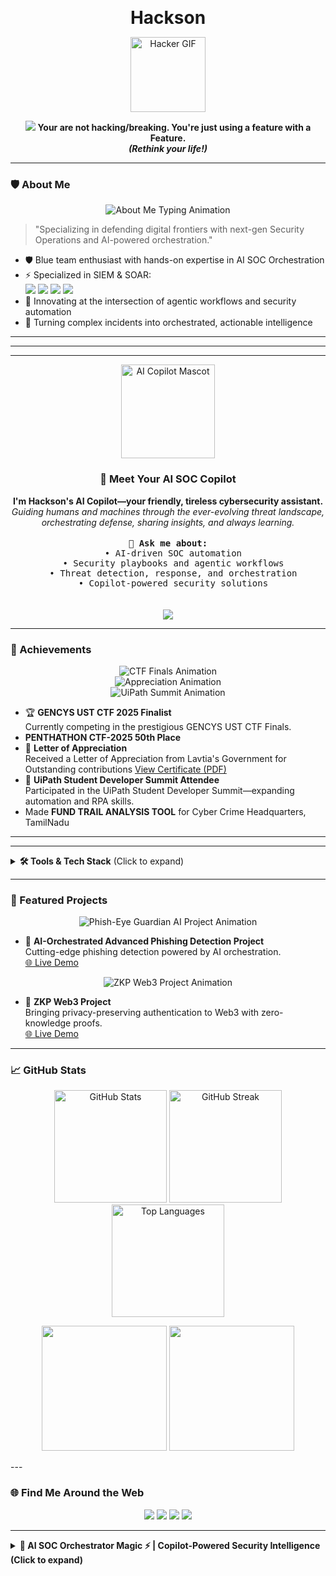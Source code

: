 <p align="center">
  <b style="font-size:2em;">Hackson</b>
</p>
<p align="center">
  <img src="https://media.giphy.com/media/ZVik7pBtu9dNS/giphy.gif" width="120" alt="Hacker GIF"/>
</p>
<p align="center">
  <img src="https://readme-typing-svg.demolab.com?font=Fira+Code&duration=4000&pause=1000&color=36BCF7&width=435&lines=Hey%2C+I%27m+Karthik+Raja+%F0%9F%91%8B;Cyber+Security+Researcher+%F0%9F%94%92;Aut[...]
</p>

<blockquote align="center">
  <b>Your are not hacking/breaking. You're just using a feature with a Feature. <br><i>(Rethink your life!)</i></b>
</blockquote>

---

### 🛡️ About Me

<p align="center">
  <img src="https://readme-typing-svg.demolab.com?font=Fira+Code&duration=4000&pause=1000&color=36BCF7&width=700&lines=Blue+Team+Specialist+%7C+AI+SOC+Orchestrator;Agentic+Workflows+%2B+Security+Ops+%3D+Future;SIEM+%26+SOAR+%E2%9A%A1%EF%B8%8F+Splunk%2C+Cortex+XSOAR%2C+Wazuh%2C+SentinelOne" alt="About Me Typing Animation"/>
</p>

> "Specializing in defending digital frontiers with next-gen Security Operations and AI-powered orchestration."

- 🛡️ Blue team enthusiast with hands-on expertise in AI SOC Orchestration
- ⚡ Specialized in SIEM & SOAR:  
  <img src="https://img.shields.io/badge/Splunk-000000?logo=splunk&logoColor=white&style=flat-square"/>
  <img src="https://img.shields.io/badge/Cortex%20XSOAR-FF6F00?logo=paloaltonetworks&logoColor=white&style=flat-square"/>
  <img src="https://img.shields.io/badge/Wazuh-0277BD?logo=wazuh&logoColor=white&style=flat-square"/>
  <img src="https://img.shields.io/badge/SentinelOne-7B1FA2?logo=sentinelone&logoColor=white&style=flat-square"/>
- 🧠 Innovating at the intersection of agentic workflows and security automation
- 🚀 Turning complex incidents into orchestrated, actionable intelligence

---


---

---

<p align="center">
  <img src="https://cdn.jsdelivr.net/gh/mishmanners/MishManners@master/Professions/assistant-cybersecurity.png" width="150" alt="AI Copilot Mascot"/>
</p>

<h3 align="center">👋 Meet Your AI SOC Copilot</h3>

<p align="center">
  <b>I'm Hackson's AI Copilot—your friendly, tireless cybersecurity assistant.</b><br>
  <i>Guiding humans and machines through the ever-evolving threat landscape, orchestrating defense, sharing insights, and always learning.</i><br>
  <br>
  <samp>
    <b>🔹 Ask me about:</b><br>
    &nbsp;&nbsp;• AI-driven SOC automation<br>
    &nbsp;&nbsp;• Security playbooks and agentic workflows<br>
    &nbsp;&nbsp;• Threat detection, response, and orchestration<br>
    &nbsp;&nbsp;• Copilot-powered security solutions<br>
  </samp>
  <br><br>
  <img src="https://readme-typing-svg.demolab.com?font=Fira+Code&size=22&duration=3500&pause=1000&color=00FFB0&center=true&vCenter=true&width=600&lines=Ready+to+orchestrate+your+future+with+AI%3F;Let%E2%80%99s+make+cybersecurity+magical+with+Copilot!"/>
</p>

---

### 🏅 Achievements

<p align="center">
  <img src="https://readme-typing-svg.demolab.com?font=Fira+Code&duration=3500&pause=1200&color=F70000&center=true&vCenter=true&width=600&lines=GENCYS+UST+CTF+2025+Finalist!;Currently+Competing+in+the+Finals!" alt="CTF Finals Animation"/>
  <br>
  <img src="https://readme-typing-svg.demolab.com?font=Fira+Code&duration=4500&pause=1200&color=36BCF7&center=true&vCenter=true&width=800&lines=Recognized+with+a+Letter+of+Appreciation+from+Latvia's+Government!" alt="Appreciation Animation"/>
  <br>
  <img src="https://readme-typing-svg.demolab.com?font=Fira+Code&duration=3500&pause=1200&color=FFA500&center=true&vCenter=true&width=600&lines=UiPath+Student+Developer+Summit+Attendee;Leveling+Up+My+Automation+Skills!" alt="UiPath Summit Animation"/>
</p>

- 🏆 **GENCYS UST CTF 2025 Finalist**  
  Currently competing in the prestigious GENCYS UST CTF Finals.
- **PENTHATHON CTF-2025 50th Place**
- 🎉 **Letter of Appreciation**  
  Received a Letter of Appreciation from Lavtia's Government for Outstanding contributions
  [View Certificate (PDF)](./Achievements/Note_Of_Appreciation_Karthik_Raja_2025.pdf)
- 🤖 **UiPath Student Developer Summit Attendee**  
  Participated in the UiPath Student Developer Summit—expanding automation and RPA skills.
- Made **FUND TRAIL ANALYSIS TOOL** for Cyber Crime Headquarters, TamilNadu

---

---

<details>
  <summary><b>🛠️ Tools & Tech Stack</b> (Click to expand)</summary>
  <br/>
  <p align="center">
    <img src="https://readme-typing-svg.demolab.com?font=Fira+Code&duration=3000&pause=1000&color=36BCF7&center=true&vCenter=true&width=700&lines=Modern+SOC+Suite;+Agentic+Security+Workflows;+Digital+Forensics+%7C+Threat+Hunting;+Automation+%26+AI-Driven+Defense;" alt="Animated Toolset Banner"/>
  </p>
  <p align="center">
    <img src="https://img.shields.io/badge/SentinelOne-7B1FA2?logo=sentinelone&logoColor=white&style=for-the-badge"/>
    <img src="https://img.shields.io/badge/Cortex%20XSOAR-FF6F00?logo=paloaltonetworks&logoColor=white&style=for-the-badge"/>
    <img src="https://img.shields.io/badge/ELK%20Stack-005571?logo=elasticstack&logoColor=white&style=for-the-badge"/>
    <img src="https://img.shields.io/badge/Wazuh-0277BD?logo=wazuh&logoColor=white&style=for-the-badge"/>
    <img src="https://img.shields.io/badge/Honeypot-FFB300?logo=honeypot&logoColor=white&style=for-the-badge"/>
    <img src="https://img.shields.io/badge/Firewalls-E53935?logo=fortinet&logoColor=white&style=for-the-badge"/>
    <img src="https://img.shields.io/badge/IDS/IPS-512DA8?logo=snort&logoColor=white&style=for-the-badge"/>
    <img src="https://img.shields.io/badge/Agentic%20Workflow-2196F3?logo=githubactions&logoColor=white&style=for-the-badge"/>
    <img src="https://img.shields.io/badge/SOC%20Simulation-00B8D4?logo=codeforces&logoColor=white&style=for-the-badge"/>
    <img src="https://img.shields.io/badge/Forensics-607D8B?logo=gnome&logoColor=white&style=for-the-badge"/>
    <img src="https://img.shields.io/badge/Splunk-000000?logo=splunk&logoColor=white&style=for-the-badge"/>
    <img src="https://img.shields.io/badge/Wireshark-1679A7?logo=wireshark&logoColor=white&style=for-the-badge"/>
    <img src="https://img.shields.io/badge/Nmap-4682B4?logo=data:image/svg+xml;base64,...&style=for-the-badge" />
    <img src="https://img.shields.io/badge/BurpSuite-FF6600?logo=burpsuite&logoColor=white&style=for-the-badge"/>
    <img src="https://img.shields.io/badge/Metasploit-4E8CFF?logo=metasploit&logoColor=white&style=for-the-badge"/>
    <img src="https://img.shields.io/badge/Python-3776AB?logo=python&logoColor=white&style=for-the-badge"/>
    <img src="https://img.shields.io/badge/PHP-777BB4?logo=php&logoColor=white&style=for-the-badge"/>
    <img src="https://img.shields.io/badge/Bash-4EAA25?logo=gnubash&logoColor=white&style=for-the-badge"/>
    <img src="https://img.shields.io/badge/Linux-FCC624?logo=linux&logoColor=black&style=for-the-badge"/>
    <img src="https://img.shields.io/badge/Automation-ECECEC?logo=githubactions&logoColor=black&style=for-the-badge"/>
    <img src="https://img.shields.io/badge/Threat%20Hunting-00C853?logo=target&logoColor=white&style=for-the-badge"/>
  </p>
  <p align="center">
    <img src="https://readme-typing-svg.demolab.com?font=Fira+Code&duration=3000&pause=1000&color=00FFB0&center=true&vCenter=true&width=700&lines=Always+Exploring+New+Tools+and+Techniques!;AI-Driven+SOC+Automation+in+Action!"/>
  </p>
</details>

---

### 🚀 Featured Projects

<p align="center">
  <img src="https://readme-typing-svg.demolab.com?font=Fira+Code&duration=3500&pause=1000&color=00FFB0&center=true&vCenter=true&width=600&lines=AI-Orchestrated+Advanced+Phishing+Detection+Project;Live+Threat+Detection+with+Phish-Eye+Guardian+AI!" alt="Phish-Eye Guardian AI Project Animation"/>
</p>

- 🔎 **AI-Orchestrated Advanced Phishing Detection Project**  
  Cutting-edge phishing detection powered by AI orchestration.  
  [🌐 Live Demo](https://phish-eye-guardian-ai.lovable.app/)

<p align="center">
  <img src="https://readme-typing-svg.demolab.com?font=Fira+Code&duration=3500&pause=1000&color=FF4B2B&center=true&vCenter=true&width=600&lines=Zero-Knowledge+Proof+Web3+Project;Privacy-Preserving+Authentication+on+Chain!" alt="ZKP Web3 Project Animation"/>
</p>

- 🔐 **ZKP Web3 Project**  
  Bringing privacy-preserving authentication to Web3 with zero-knowledge proofs.  
  [🌐 Live Demo](https://vercel.com/karthikr017s-projects/v0-zero-knowledge-proof)

---

### 📈 GitHub Stats

<p align="center">
  <img src="https://github-readme-stats.vercel.app/api?username=karthikr017&show_icons=true&count_private=true&hide=prs,issues&theme=react&hide_border=false&border_radius=10&include_all_commits=true&custom_title=Karthik's+GitHub+Stats&rank_icon=github" alt="GitHub Stats" height="180"/>
  <img src="https://github-readme-streak-stats.herokuapp.com/?user=karthikr017&theme=react&hide_border=false&stroke=0000&fire=DD2727&currStreakNum=00FFB0&sideNums=00BFFF&border_radius=10" alt="GitHub Streak" height="180"/>
  <img src="https://github-readme-stats.vercel.app/api/top-langs/?username=karthikr017&layout=compact&theme=react&hide_border=false&border_radius=10&langs_count=6" alt="Top Languages" height="180"/>
</p>

<p align="center">
  <img src="https://github-profile-summary-cards.vercel.app/api/cards/profile-details?username=karthikr017&theme=github_dark" height="200"/>
  <img src="https://github-profile-summary-cards.vercel.app/api/cards/productive-time?username=karthikr017&theme=github_dark&utcOffset=8" height="200"/>
</p>
---

### 🌐 Find Me Around the Web

<p align="center">
  <a href="https://www.linkedin.com/in/karthikr-cybersecurity/"><img src="https://img.shields.io/badge/-LinkedIn-blue?style=for-the-badge&logo=linkedin"/></a>
  <a href="https://karthik-raja-portfolio.lovable.app/"><img src="https://img.shields.io/badge/-Portfolio-green?style=for-the-badge&logo=firefox-browser"/></a>
  <a href="https://medium.com/@hackson"><img src="https://img.shields.io/badge/-Medium-black?style=for-the-badge&logo=medium"/></a>
  <a href="https://tryhackme.com/p/Hackson.Aloysis"><img src="https://img.shields.io/badge/-TryHackMe-red?style=for-the-badge&logo=tryhackme&logoColor=white"/></a>
</p>

---

<details>
  <summary><b>🤖 AI SOC Orchestrator Magic <span>&#9889;</span> | Copilot-Powered Security Intelligence (Click to expand)</b></summary>
  <br>
  <p align="center">
    <img src="https://readme-typing-svg.demolab.com?font=Fira+Code&duration=3600&pause=800&color=36BCF7&center=true&vCenter=true&width=700&lines=Next-Gen+SOC+Automation+with+AI;Agentic+Workflows+Meet+Real-World+Defense;Proactive+Threat+Hunting+at+Machine+Speed;Copilot+in+the+Loop%3A+Human+%2B+AI+Synergy" alt="AI SOC Orchestrator Animated Banner"/>
  </p>
  <ul>
    <li>
      <b>🔄 Autonomous Incident Response:</b><br>
      Orchestrating 24/7 detection, triage, and mitigation—AI-driven workflows supercharge response times and precision.
    </li>
    <li>
      <b>🤖 Agentic Security Operations:</b><br>
      Harnessing agentic intelligence to adapt, correlate, and outpace emerging threats across the cyber landscape.
    </li>
    <li>
      <b>📊 Unified Threat Visibility:</b><br>
      Integrating <b>Splunk</b>, <b>Cortex XSOAR</b>, <b>Wazuh</b>, <b>SentinelOne</b> and more, creating a single pane of glass for actionable insights and lightning-fast decisions.
    </li>
    <li>
      <b>✨ Copilot-Enhanced Playbooks:</b><br>
      Leveraging Copilot to dynamically craft, optimize, and evolve response playbooks—enabling continuous improvement and AI-augmented security leadership.
    </li>
    <li>
      <b>🚀 Future-Ready SOC:</b><br>
      Blending human intuition with AI automation to architect resilient, scalable defense—transforming alerts into intelligence, and intelligence into action.
    </li>
  </ul>
  <p align="center">
    <img src="https://readme-typing-svg.demolab.com?font=Fira+Code&duration=3500&pause=1000&color=FF4B2B&center=true&vCenter=true&width=600&lines=Ready+to+Redefine+Security+Operations%3F;Let%E2%80%99s+Orchestrate+the+Future+Together!" alt="SOC Call to Action Animation"/>
  </p>
</details>
